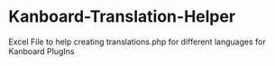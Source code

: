 # Kanboard-Translation-Helper
Excel File to help creating translations.php for different languages for Kanboard PlugIns
